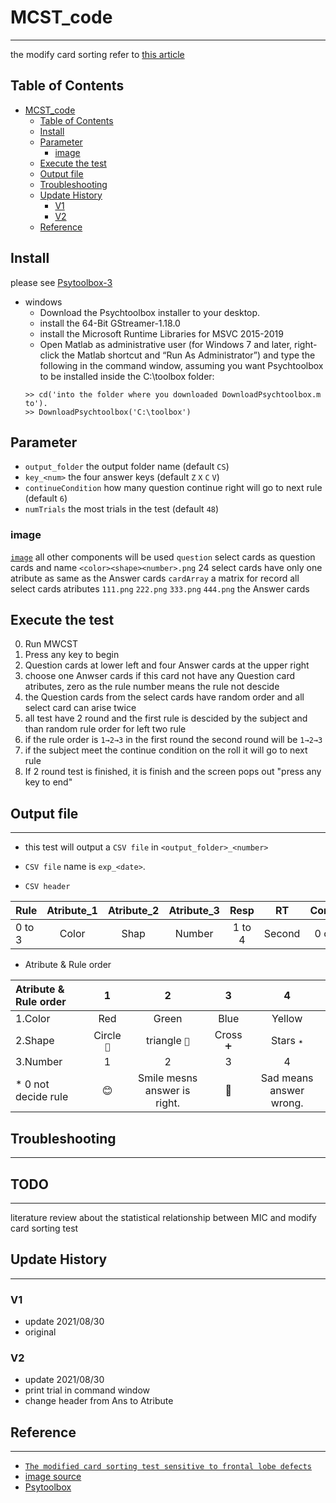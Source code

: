 # MCST_code
---
the modify card sorting refer to [this article](https://github.com/GolsonLin/MCST_code/blob/main/modified%20CS.pdf "The modified card sorting test sensitive to frontal lobe defects")
## Table of Contents

* [MCST\_code](#mcst_code)
  * [Table of Contents](#table-of-contents)
  * [Install](#install)
  * [Parameter](#parameter)
    * [image](#image)
  * [Execute the test](#execute-the-test)
  * [Output file](#output-file)
  * [Troubleshooting](#troubleshooting)
  * [Update History](#update-history)
    * [V1](#v1)
    * [V2](#v2)
  * [Reference](#reference)
## Install

please see [Psytoolbox-3](http://psychtoolbox.org/download.html)
* windows
	* Download the Psychtoolbox installer to your desktop.
	* install the 64-Bit GStreamer-1.18.0
	* install the Microsoft Runtime Libraries for MSVC 2015-2019
	* Open Matlab as administrative user (for Windows 7 and later, right-click the Matlab shortcut and “Run As Administrator”) and type the following in the command window, assuming you want Psychtoolbox to be installed inside the C:\toolbox folder:
	```
	>> cd('into the folder where you downloaded DownloadPsychtoolbox.m to').
	>> DownloadPsychtoolbox('C:\toolbox')
	 ```

## Parameter

* `output_folder` the output folder name (default `CS`)
* `key_<num>` the four answer keys (default `Z` `X` `C` `V`)
*  `continueCondition` how many question continue right will go to next rule (default `6`)
*  `numTrials`   the most trials in the test (default `48`)

### image

[`image`](https://github.com/GolsonLin/MCST_code/tree/main/image) all other components will be used
`question` select cards as question cards and name `<color><shape><number>.png`
24 select cards have only one atribute as same as the Answer cards
`cardArray` a matrix for record all select cards atributes
`111.png` `222.png` `333.png` `444.png` the Answer cards

## Execute the test
0. Run MWCST
1. Press any key to begin
2. Question cards at lower left and four Answer cards at the upper right
3. choose one Anwser cards if this card not have any Question card atributes, zero as the rule number means the rule not descide
4. the Question cards from the select cards have random order and all select card can arise twice
5. all test have 2 round and the first rule is descided by the subject and than random rule order for left two rule
6. if the rule order is `1→2→3` in the first round the second round will be `1→2→3`   
7. if the subject meet the continue condition on the roll it will go to next rule
8. If 2 round test is finished, it is finish and the screen pops out "press any key to end"

## Output file

---
* this test will output a `CSV file` in `<output_folder>_<number>`

* `CSV file` name is `exp_<date>`.
* `CSV header`

| Rule | Atribute_1 | Atribute_2 | Atribute_3 | Resp | RT | Correct |
| ---- | :----------: | :----------: | :----------: | :----: | :--: | :-------: |
|0 to 3|Color|Shap|Number|1 to 4|Second|0 or 1|

*  Atribute & Rule order

| Atribute & Rule order |      1      |       2        |      3     |     4      |
| :-------- | :-----------: | :--------------: | :----------: | :----------: |
|  1.Color |     Red     |     Green      |    Blue    |   Yellow   |
|  2.Shape | Circle `🔘` | triangle `🔺` | Cross `➕` | Stars `✴` |
| 3.Number |       1     |       2        |     3      |      4     |
|                        * 0 not decide rule  | 😊 |Smile mesns answer is right.|🙁 |Sad means answer wrong.|

## Troubleshooting

---

<h2 id="todo">TODO</h2>

---
literature review about the statistical relationship between MIC and modify card sorting test 

## Update History
---

### V1

* update 2021/08/30 
* original

### V2
* update 2021/08/30 
* print trial in command window
* change header from Ans to Atribute

## Reference
---
* [`The modified card sorting test sensitive to frontal lobe defects`](https://github.com/GolsonLin/MCST_code/blob/main/modified%20CS.pdf "The modified card sorting test sensitive to frontal lobe defects")
*  [image source](http://pebl.sourceforge.net/download.html)
*  [Psytoolbox](http://psychtoolbox.org/)
